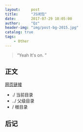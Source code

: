 ```yaml
---
layout:     post
title:      "JS闭包"
date:       2017-07-29 10:05:00
author:     "Qz"
header-img: "img/post-bg-2015.jpg"
catalog: true
tags:
    - Other
---
```


> “Yeah It's on. ”


## 正文
[网页链接]()

* ./ 当前目录
* ../ 父级目录
* / 根目录

## 后记


